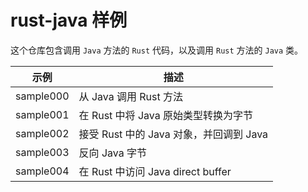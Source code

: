 # rust-java 样例

这个仓库包含调用 `Java` 方法的 `Rust` 代码，以及调用 `Rust` 方法的 `Java` 类。

| 示例      | 描述                                    |
| --------- | --------------------------------------- |
| sample000 | 从 Java 调用 Rust 方法                  |
| sample001 | 在 Rust 中将 Java 原始类型转换为字节    |
| sample002 | 接受 Rust 中的 Java 对象，并回调到 Java |
| sample003 | 反向 Java 字节                          |
| sample004 | 在 Rust 中访问 Java direct buffer       |
